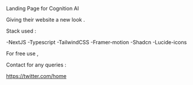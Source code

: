 
Landing Page for Cognition AI

Giving their website a new look . 

Stack used :

-NextJS
-Typescript
-TailwindCSS
-Framer-motion
-Shadcn
-Lucide-icons


For free use ,

Contact for any queries : 

https://twitter.com/home
